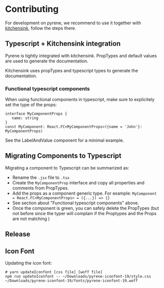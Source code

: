 # Contributing

For development on pyrene, we recommend to use it together with [kitchensink](../kitchensink), follow the steps there.

## Typescript + Kitchensink integration
Pyrene is tightly integrated with kitchensink. PropTypes and default values are used to generate the documentation.

Kitchensink uses propTypes and typescript types to generate the documentation.

### Functional typescript components
When using functional components in typescript, make sure to explicitely set the type of the props:
```
interface MyComponentProps {
   name: string
}
const MyComponent: React.FC<MyComponentProps>({name = 'John'}: MyComponentProps)
```

See the LabelAndValue component for a minimal example.  

## Migrating Components to Typescript
Migrating a component to Typescript can be summarized as:
   - Rename the `.jsx` file to `.tsx`
   - Create the `MyComponentProp` interface and copy all properties and comments from PropTypes.
   - Add the props as a component generic type. For example:
      ```MyComponent = React.FC<MyComponentProps> = ({...}) => {}```
   - See section about "Functional typescript components" above.
   - Once the component is green, you can safely delete the PropTypes (but not before since the typer will complain if
   the Proptypes and the Props are not matching )

## Release



## Icon Font

Updating the icon font:
```
# yarn updateIconfont [css file] [woff file]
npm run updateIconfont -- ~/Downloads/pyrene-iconfont-19/style.css  ~/Downloads/pyrene-iconfont-19/fonts/pyrene-iconfont-19.woff
```
